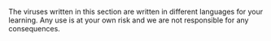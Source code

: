 The viruses written in this section are written in different languages ​​for your learning.
Any use is at your own risk and we are not responsible for any consequences.
